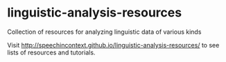 # linguistic-analysis-resources
Collection of resources for analyzing linguistic data of various kinds

Visit http://speechincontext.github.io/linguistic-analysis-resources/ to see lists of resources and tutorials.

